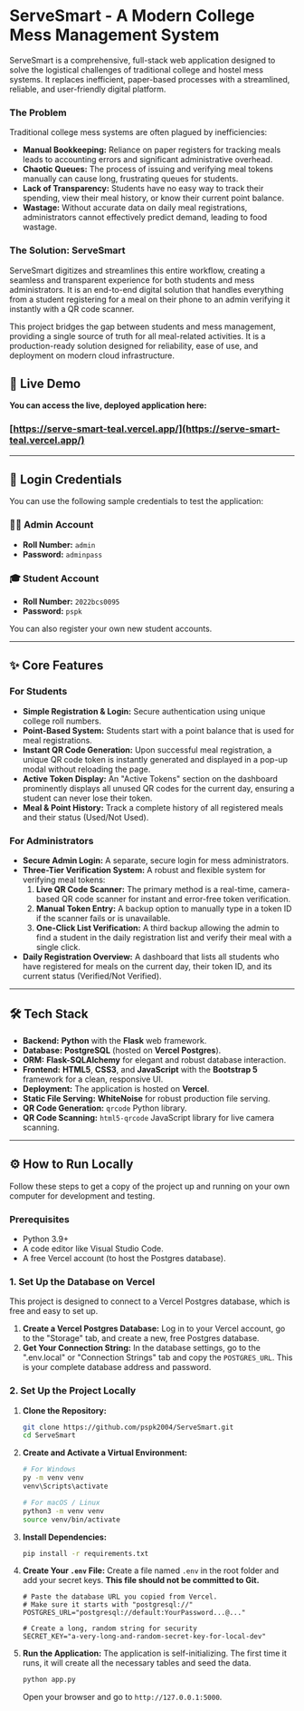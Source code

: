 # ServeSmart - A Modern College Mess Management System

ServeSmart is a comprehensive, full-stack web application designed to solve the logistical challenges of traditional college and hostel mess systems. It replaces inefficient, paper-based processes with a streamlined, reliable, and user-friendly digital platform.

### The Problem
Traditional college mess systems are often plagued by inefficiencies:
- **Manual Bookkeeping:** Reliance on paper registers for tracking meals leads to accounting errors and significant administrative overhead.
- **Chaotic Queues:** The process of issuing and verifying meal tokens manually can cause long, frustrating queues for students.
- **Lack of Transparency:** Students have no easy way to track their spending, view their meal history, or know their current point balance.
- **Wastage:** Without accurate data on daily meal registrations, administrators cannot effectively predict demand, leading to food wastage.

### The Solution: ServeSmart
ServeSmart digitizes and streamlines this entire workflow, creating a seamless and transparent experience for both students and mess administrators. It is an end-to-end digital solution that handles everything from a student registering for a meal on their phone to an admin verifying it instantly with a QR code scanner.

This project bridges the gap between students and mess management, providing a single source of truth for all meal-related activities. It is a production-ready solution designed for reliability, ease of use, and deployment on modern cloud infrastructure.

## 🚀 Live Demo

**You can access the live, deployed application here:**

### **[https://serve-smart-teal.vercel.app/](https://serve-smart-teal.vercel.app/)**

---

## 🔑 Login Credentials

You can use the following sample credentials to test the application:

### 🧑‍💼 Admin Account
- **Roll Number:** `admin`
- **Password:** `adminpass`

### 🎓 Student Account
- **Roll Number:** `2022bcs0095`
- **Password:** `pspk`

You can also register your own new student accounts.

---

## ✨ Core Features

### For Students
- **Simple Registration & Login:** Secure authentication using unique college roll numbers.
- **Point-Based System:** Students start with a point balance that is used for meal registrations.
- **Instant QR Code Generation:** Upon successful meal registration, a unique QR code token is instantly generated and displayed in a pop-up modal without reloading the page.
- **Active Token Display:** An "Active Tokens" section on the dashboard prominently displays all unused QR codes for the current day, ensuring a student can never lose their token.
- **Meal & Point History:** Track a complete history of all registered meals and their status (Used/Not Used).

### For Administrators
- **Secure Admin Login:** A separate, secure login for mess administrators.
- **Three-Tier Verification System:** A robust and flexible system for verifying meal tokens:
    1.  **Live QR Code Scanner:** The primary method is a real-time, camera-based QR code scanner for instant and error-free token verification.
    2.  **Manual Token Entry:** A backup option to manually type in a token ID if the scanner fails or is unavailable.
    3.  **One-Click List Verification:** A third backup allowing the admin to find a student in the daily registration list and verify their meal with a single click.
- **Daily Registration Overview:** A dashboard that lists all students who have registered for meals on the current day, their token ID, and its current status (Verified/Not Verified).

---

## 🛠️ Tech Stack

- **Backend:** **Python** with the **Flask** web framework.
- **Database:** **PostgreSQL** (hosted on **Vercel Postgres**).
- **ORM:** **Flask-SQLAlchemy** for elegant and robust database interaction.
- **Frontend:** **HTML5**, **CSS3**, and **JavaScript** with the **Bootstrap 5** framework for a clean, responsive UI.
- **Deployment:** The application is hosted on **Vercel**.
- **Static File Serving:** **WhiteNoise** for robust production file serving.
- **QR Code Generation:** `qrcode` Python library.
- **QR Code Scanning:** `html5-qrcode` JavaScript library for live camera scanning.

---

## ⚙️ How to Run Locally

Follow these steps to get a copy of the project up and running on your own computer for development and testing.

### Prerequisites

- Python 3.9+
- A code editor like Visual Studio Code.
- A free Vercel account (to host the Postgres database).

### 1. Set Up the Database on Vercel

This project is designed to connect to a Vercel Postgres database, which is free and easy to set up.

1.  **Create a Vercel Postgres Database:** Log in to your Vercel account, go to the "Storage" tab, and create a new, free Postgres database.
2.  **Get Your Connection String:** In the database settings, go to the ".env.local" or "Connection Strings" tab and copy the `POSTGRES_URL`. This is your complete database address and password.

### 2. Set Up the Project Locally

1.  **Clone the Repository:**
    ```bash
    git clone https://github.com/pspk2004/ServeSmart.git
    cd ServeSmart
    ```

2.  **Create and Activate a Virtual Environment:**
    ```bash
    # For Windows
    py -m venv venv
    venv\Scripts\activate

    # For macOS / Linux
    python3 -m venv venv
    source venv/bin/activate
    ```

3.  **Install Dependencies:**
    ```bash
    pip install -r requirements.txt
    ```

4.  **Create Your `.env` File:** Create a file named `.env` in the root folder and add your secret keys. **This file should not be committed to Git.**
    ```
    # Paste the database URL you copied from Vercel.
    # Make sure it starts with "postgresql://"
    POSTGRES_URL="postgresql://default:YourPassword...@..."

    # Create a long, random string for security
    SECRET_KEY="a-very-long-and-random-secret-key-for-local-dev"
    ```

5.  **Run the Application:** The application is self-initializing. The first time it runs, it will create all the necessary tables and seed the data.
    ```bash
    python app.py
    ```
    Open your browser and go to `http://127.0.0.1:5000`.
